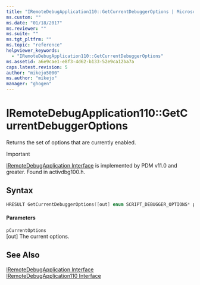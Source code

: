 ```yaml
---
title: "IRemoteDebugApplication110::GetCurrentDebuggerOptions | Microsoft Docs"
ms.custom: ""
ms.date: "01/18/2017"
ms.reviewer: ""
ms.suite: ""
ms.tgt_pltfrm: ""
ms.topic: "reference"
helpviewer_keywords: 
  - "IRemoteDebugApplication110::GetCurrentDebuggerOptions"
ms.assetid: a6e9cae1-e8f3-4d62-b133-52e9ca12ba7a
caps.latest.revision: 5
author: "mikejo5000"
ms.author: "mikejo"
manager: "ghogen"
---
```

# IRemoteDebugApplication110::GetCurrentDebuggerOptions
Returns the set of options that are currently enabled.  
  
> [!IMPORTANT]
> [IRemoteDebugApplication Interface](../../winscript/reference/iremotedebugapplication-interface.md) is implemented by PDM v11.0 and greater. Found in activdbg100.h.  
  
## Syntax  
  
```cpp  
HRESULT GetCurrentDebuggerOptions([out] enum SCRIPT_DEBUGGER_OPTIONS* pCurrentOptions);  
```  
  
#### Parameters  
 `pCurrentOptions`  
 [out] The current options.  
  
## See Also  
 [IRemoteDebugApplication Interface](../../winscript/reference/iremotedebugapplication-interface.md)   
 [IRemoteDebugApplication110 Interface](../../winscript/reference/iremotedebugapplication110-interface.md)